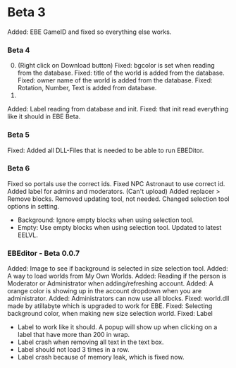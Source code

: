 # Beta 3
Added: EBE GameID and fixed so everything else works.

###  Beta 4
0) (Right click on Download button)
Fixed: bgcolor is set when reading from the database.
Fixed: title of the world is added from the database.
Fixed: owner name of the world is added from the database.
Fixed: Rotation, Number, Text is added from database.
1) 
Added: Label reading from database and init.
Fixed: that init read everything like it should in EBE Beta.

###  Beta 5
Fixed: Added all DLL-Files that is needed to be able to run EBEDitor.

###  Beta 6
Fixed so portals use the correct ids.
Fixed NPC Astronaut to use correct id.
Added label for admins and moderators. (Can't upload)
Added replacer > Remove blocks.
Removed updating tool, not needed.
Changed selection tool options in setting.
- Background: Ignore empty blocks when using selection tool.
- Empty: Use empty blocks when using selection tool.
Updated to latest EELVL.





### EBEditor - Beta 0.0.7

Added: Image to see if background is selected in size selection tool.
Added: A way to load worlds from My Own Worlds.
Added: Reading if the person is Moderator or Administrator when adding/refreshing account.
Added: A orange color is showing up in the account dropdown when you are administrator.
Added: Administrators can now use all blocks.
Fixed: world.dll made by atillabyte which is upgraded to work for EBE.
Fixed: Selecting background color, when making new size selection world.
Fixed: Label
- Label to work like it should. A popup will show up when clicking on a label
that have more than 200 in wrap.
- Label crash when removing all text in the text box.
- Label should not load 3 times in a row.
- Label crash because of memory leak, which is fixed now.